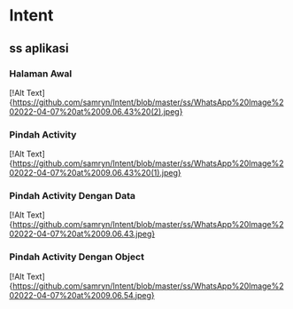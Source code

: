# Intent
## ss aplikasi

### Halaman Awal
[!Alt Text]{https://github.com/samryn/Intent/blob/master/ss/WhatsApp%20Image%202022-04-07%20at%2009.06.43%20(2).jpeg}
### Pindah Activity
[!Alt Text]{https://github.com/samryn/Intent/blob/master/ss/WhatsApp%20Image%202022-04-07%20at%2009.06.43%20(1).jpeg}
### Pindah Activity Dengan Data
[!Alt Text]{https://github.com/samryn/Intent/blob/master/ss/WhatsApp%20Image%202022-04-07%20at%2009.06.43.jpeg}
### Pindah Activity Dengan Object
[!Alt Text]{https://github.com/samryn/Intent/blob/master/ss/WhatsApp%20Image%202022-04-07%20at%2009.06.54.jpeg}
